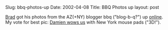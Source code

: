 Slug: bbq-photos-up
Date: 2002-04-08
Title: BBQ Photos up
layout: post

<a href="http://120degrees.com/">Brad</a> got his photos from the AZ(+NY) blogger bbq (&quot;blog-b-q?&quot;) up <a href="http://www.120degrees.com/gallery.html">online</a>. My vote for best pic: <a href="http://www.120degrees.com/photos/DSCN0604.jpg">Damien wows us</a> with New York mouse pads (&quot;3D!&quot;).
